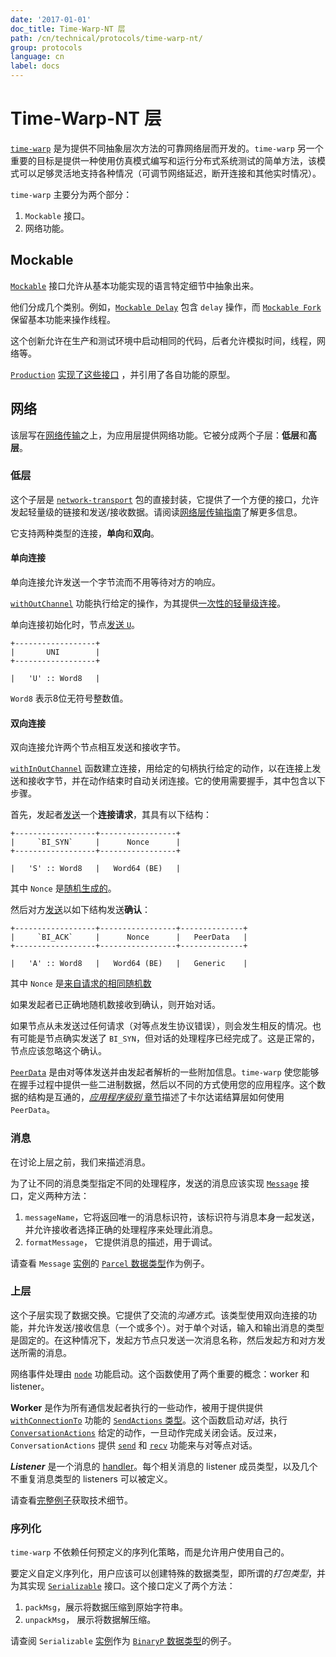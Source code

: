 ```yaml
---
date: '2017-01-01'
doc_title: Time-Warp-NT 层
path: /cn/technical/protocols/time-warp-nt/
group: protocols
language: cn
label: docs
---
```

<!-- Reviewed at dcf5509d8fc93ac4c221726d076dafe632d32b70 -->

# Time-Warp-NT 层

[`time-warp`](https://github.com/serokell/time-warp-nt/) 是为提供不同抽象层次方法的可靠网络层而开发的。`time-warp` 另一个重要的目标是提供一种使用仿真模式编写和运行分布式系统测试的简单方法，该模式可以足够灵活地支持各种情况（可调节网络延迟，断开连接和其他实时情况）。

`time-warp` 主要分为两个部分：

1. `Mockable` 接口。
2. 网络功能。

## Mockable

[`Mockable`](https://github.com/serokell/time-warp-nt/blob/dfefb3ccbcd746909b10048e9f49641e1885a4ec/src/Mockable/Class.hs#L30) 接口允许从基本功能实现的语言特定细节中抽象出来。

他们分成几个类别。例如，[`Mockable Delay`](https://github.com/serokell/time-warp-nt/blob/dfefb3ccbcd746909b10048e9f49641e1885a4ec/src/Mockable/Monad.hs#L21) 包含 `delay` 操作，而 [`Mockable Fork`](https://github.com/serokell/time-warp-nt/blob/dfefb3ccbcd746909b10048e9f49641e1885a4ec/src/Mockable/Monad.hs#L23)  保留基本功能来操作线程。

这个创新允许在生产和测试环境中启动相同的代码，后者允许模拟时间，线程，网络等。

[`Production`](https://github.com/serokell/time-warp-nt/blob/dfefb3ccbcd746909b10048e9f49641e1885a4ec/src/Mockable/Production.hs#L42) [实现了这些接口](https://github.com/serokell/time-warp-nt/blob/dfefb3ccbcd746909b10048e9f49641e1885a4ec/src/Mockable/Production.hs#L54-L219) ，并引用了各自功能的原型。

## 网络

该层写在[网络传输](https://github.com/serokell/network-transport/)之上，为应用层提供网络功能。它被分成两个子层：**低层**和**高层**。

### 低层

这个子层是 [`network-transport`](https://github.com/serokell/network-transport/) 包的直接封装，它提供了一个方便的接口，允许发起轻量级的链接和发送/接收数据。请阅读[网络层传输指南](/technical/protocols/network-transport)了解更多信息。

它支持两种类型的连接，**单向**和**双向**。

#### 单向连接

单向连接允许发送一个字节流而不用等待对方的响应。

[`withOutChannel`](https://github.com/serokell/time-warp-nt/blob/dfefb3ccbcd746909b10048e9f49641e1885a4ec/src/Node/Internal.hs#L1465) 功能执行给定的操作，为其提供[一次性的轻量级连接](https://github.com/serokell/time-warp-nt/blob/dfefb3ccbcd746909b10048e9f49641e1885a4ec/src/Node/Internal.hs#L1828)。

单向连接初始化时，节点[发送 `U`](https://github.com/serokell/time-warp-nt/blob/dfefb3ccbcd746909b10048e9f49641e1885a4ec/src/Node/Internal.hs#L1376)。

    +------------------+
    |       UNI        |
    +------------------+

    |   'U' :: Word8   |

`Word8` 表示8位无符号整数值。

#### 双向连接

双向连接允许两个节点相互发送和接收字节。

[`withInOutChannel`](https://github.com/serokell/time-warp-nt/blob/dfefb3ccbcd746909b10048e9f49641e1885a4ec/src/Node/Internal.hs#L1405)  函数建立连接，用给定的句柄执行给定的动作，以在连接上发送和接收字节，并在动作结束时自动关闭连接。它的使用需要握手，其中包含以下步骤。

首先，发起者[发送](https://github.com/serokell/time-warp-nt/blob/dfefb3ccbcd746909b10048e9f49641e1885a4ec/src/Node/Internal.hs#L1443)一个**连接请求**，其具有以下结构：

    +------------------+-----------------+
    |     `BI_SYN`     |      Nonce      |
    +------------------+-----------------+

    |   'S' :: Word8   |   Word64 (BE)   |

其中 `Nonce` 是[随机生成的](https://github.com/serokell/time-warp-nt/blob/dfefb3ccbcd746909b10048e9f49641e1885a4ec/src/Node/Internal.hs#L1421)。


然后对方[发送](https://github.com/serokell/time-warp-nt/blob/dfefb3ccbcd746909b10048e9f49641e1885a4ec/src/Node/Internal.hs#L1072)以如下结构发送**确认**：


    +------------------+-----------------+--------------+
    |     `BI_ACK`     |      Nonce      |   PeerData   |
    +------------------+-----------------+--------------+

    |   'A' :: Word8   |   Word64 (BE)   |   Generic    |

其中 `Nonce` 是[来自请求的相同随机数](https://github.com/serokell/time-warp-nt/blob/dfefb3ccbcd746909b10048e9f49641e1885a4ec/src/Node/Internal.hs#L1067)

如果发起者已正确地随机数接收到确认，则开始对话。

如果节点从未发送过任何请求（对等点发生协议错误），则会发生相反的情况。也有可能是节点确实发送了 `BI_SYN`，但对话的处理程序已经完成了。这是正常的，节点应该忽略这个确认。


[`PeerData`](https://github.com/input-output-hk/cardano-sl/blob/4378a616654ff47faf828ef51ab2f455fa53d3a3/infra/Pos/Communication/Types/Protocol.hs#L58)  是由对等体发送并由发起者解析的一些附加信息。`time-warp` 使您能够在握手过程中提供一些二进制数据，然后以不同的方式使用您的应用程序。这个数据的结构是互通的，[*应用程序级别*
章节](/technical/protocols/csl-application-level/#message-names)描述了卡尔达诺结算层如何使用 `PeerData`。

### 消息

在讨论上层之前，我们来描述消息。

为了让不同的消息类型指定不同的处理程序，发送的消息应该实现 [`Message`](https://github.com/serokell/time-warp-nt/blob/724769fe102752050e31ed8f609316a8a3e59589/src/Node/Message/Class.hs#L54)  接口，定义两种方法：
1. `messageName`，它将返回唯一的消息标识符，该标识符与消息本身一起发送，并允许接收者选择正确的处理程序来处理此消息。
2. `formatMessage`， 它提供消息的描述，用于调试。

请查看 `Message` [实例](https://github.com/serokell/time-warp-nt/blob/8a4c8792049a589cdc3e87f6a863b026430b266e/test/Test/Util.hs#L133)的 [`Parcel` 数据类型](https://github.com/serokell/time-warp-nt/blob/8a4c8792049a589cdc3e87f6a863b026430b266e/test/Test/Util.hs#L127)作为例子。


### 上层

这个子层实现了数据交换。它提供了交流的*沟通方式*。该类型使用双向连接的功能，并允许发送/接收信息（一个或多个）。对于单个对话，输入和输出消息的类型是固定的。在这种情况下，发起方节点只发送一次消息名称，然后发起方和对方发送所需的消息。

网络事件处理由 [`node`](https://github.com/serokell/time-warp-nt/blob/e39f6b2c4a2aaaab308eddb9efee0503af73d927/src/Node.hs#L366) 功能启动。这个函数使用了两个重要的概念：worker
和 listener。

**Worker** 是作为所有通信发起者执行的一些动作，被用于提供提供 [`withConnectionTo`](https://github.com/serokell/time-warp-nt/blob/8a4c8792049a589cdc3e87f6a863b026430b266e/src/Node.hs#L163) 功能的 [`SendActions` 类型](https://github.com/serokell/time-warp-nt/blob/e39f6b2c4a2aaaab308eddb9efee0503af73d927/src/Node.hs#L160)。这个函数启动*对话*，执行 [`ConversationActions`](https://github.com/serokell/time-warp-nt/blob/8a4c8792049a589cdc3e87f6a863b026430b266e/src/Node/Conversation.hs#L26) 给定的动作，一旦动作完成关闭会话。反过来，`ConversationActions` 提供 [`send`](https://github.com/serokell/time-warp-nt/blob/8a4c8792049a589cdc3e87f6a863b026430b266e/src/Node/Conversation.hs#L28) 和 [`recv`](https://github.com/serokell/time-warp-nt/blob/8a4c8792049a589cdc3e87f6a863b026430b266e/src/Node/Conversation.hs#L35) 功能来与对等点对话。

***Listener*** 是一个消息的 [handler](https://github.com/serokell/time-warp-nt/blob/8a4c8792049a589cdc3e87f6a863b026430b266e/src/Node.hs#L117)。每个相关消息的 listener 成员类型，以及几个不重复消息类型的 listeners 可以被定义。

请查看[完整例子](https://github.com/serokell/time-warp-nt/blob/e39f6b2c4a2aaaab308eddb9efee0503af73d927/examples/PingPong.hs)获取技术细节。

### 序列化

`time-warp` 不依赖任何预定义的序列化策略，而是允许用户使用自己的。

要定义自定义序列化，用户应该可以创建特殊的数据类型，即所谓的*打包类型*，并为其实现 [`Serializable`](https://github.com/serokell/time-warp-nt/blob/724769fe102752050e31ed8f609316a8a3e59589/src/Node/Message/Class.hs#L77)  接口。这个接口定义了两个方法：

1.  `packMsg`，展示将数据压缩到原始字符串。
2.  `unpackMsg`， 展示将数据解压缩。


请查阅 `Serializable` [实例](https://github.com/serokell/time-warp-nt/blob/fef2c9943d279403386d204554b1c08fc357f196/src/Node/Message/Binary.hs#L43)作为 [`BinaryP` 数据类型](https://github.com/serokell/time-warp-nt/blob/fef2c9943d279403386d204554b1c08fc357f196/src/Node/Message/Binary.hs#L20)的例子。

